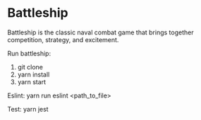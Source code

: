 # Battleship
Battleship is the classic naval combat game that brings together competition, strategy, and excitement.

Run battleship:
1. git clone <github-repository-link>
2. yarn install
3. yarn start

Eslint:
yarn run eslint <path_to_file>

Test:
yarn jest
